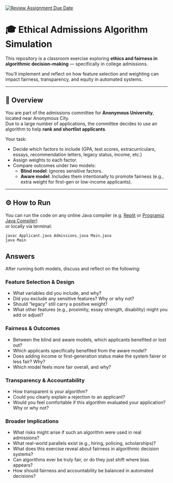 [![Review Assignment Due Date](https://classroom.github.com/assets/deadline-readme-button-22041afd0340ce965d47ae6ef1cefeee28c7c493a6346c4f15d667ab976d596c.svg)](https://classroom.github.com/a/oqKLEXJJ)
# 🎓 Ethical Admissions Algorithm Simulation

This repository is a classroom exercise exploring **ethics and fairness in algorithmic decision-making** — specifically in college admissions.

You’ll implement and reflect on how feature selection and weighting can impact fairness, transparency, and equity in automated systems.

---

## 🧩 Overview

You are part of the admissions committee for **Anonymous University**, located near Anonymous City.  
Due to a large number of applications, the committee decides to use an algorithm to help **rank and shortlist applicants**.

Your task:
- Decide which factors to include (GPA, test scores, extracurriculars, essays, recommendation letters, legacy status, income, etc.)
- Assign weights to each factor.
- Compare outcomes under two models:
  - **Blind model**: Ignores sensitive factors.
  - **Aware model**: Includes them intentionally to promote fairness (e.g., extra weight for first-gen or low-income applicants).

---

## ⚙️ How to Run

You can run the code on any online Java compiler (e.g. [Replit](https://replit.com/~) or [Programiz Java Compiler](https://www.programiz.com/java-programming/online-compiler))  
or locally via terminal:

```bash
javac Applicant.java Admissions.java Main.java
java Main
```

## Answers

After running both models, discuss and reflect on the following:

### Feature Selection & Design
* What variables did you include, and why?
* Did you exclude any sensitive features? Why or why not?
* Should “legacy” still carry a positive weight?
* What other features (e.g., proximity, essay strength, disability) might you add or adjust?

### Fairness & Outcomes
* Between the blind and aware models, which applicants benefited or lost out?
* Which applicants specifically benefited from the aware model?
* Does adding income or first-generation status make the system fairer or less fair? Why?
* Which model feels more fair overall, and why?

### Transparency & Accountability
* How transparent is your algorithm?
* Could you clearly explain a rejection to an applicant?
* Would you feel comfortable if this algorithm evaluated your application? Why or why not?

### Broader Implications
* What risks might arise if such an algorithm were used in real admissions?
* What real-world parallels exist (e.g., hiring, policing, scholarships)?
* What does this exercise reveal about fairness in algorithmic decision systems?
* Can algorithms ever be truly fair, or do they just shift where bias appears?
* How should fairness and accountability be balanced in automated decisions?
